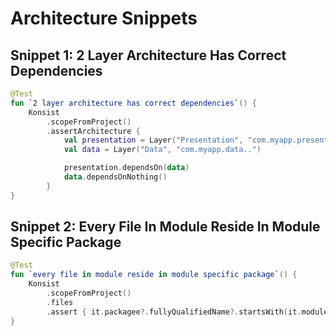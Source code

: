 # Architecture Snippets
## Snippet 1: 2 Layer Architecture Has Correct Dependencies

```kotlin
@Test
fun `2 layer architecture has correct dependencies`() {
    Konsist
        .scopeFromProject()
        .assertArchitecture {
            val presentation = Layer("Presentation", "com.myapp.presentation..")
            val data = Layer("Data", "com.myapp.data..")

            presentation.dependsOn(data)
            data.dependsOnNothing()
        }
}
```

## Snippet 2: Every File In Module Reside In Module Specific Package

```kotlin
@Test
fun `every file in module reside in module specific package`() {
    Konsist
        .scopeFromProject()
        .files
        .assert { it.packagee?.fullyQualifiedName?.startsWith(it.moduleName) }
}
```

